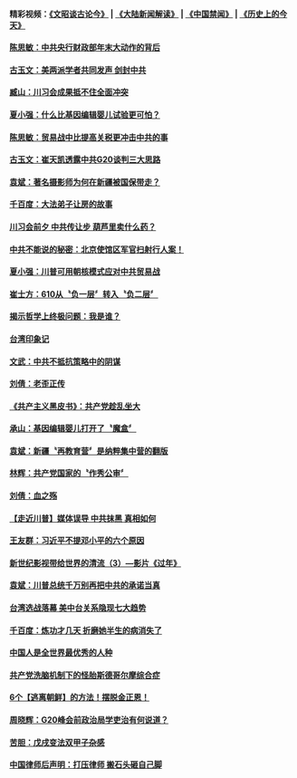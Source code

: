 #### 精彩视频：[《文昭谈古论今》](https://github.com/gfw-breaker/wenzhao/blob/master/README.md?t=12020331) | [《大陆新闻解读》](https://github.com/gfw-breaker/ntdtv-comedy/blob/master/README.md?t=12020331) | [《中国禁闻》](https://github.com/gfw-breaker/ntdtv-news/blob/master/README.md?t=12020331) | [《历史上的今天》](https://github.com/gfw-breaker/today-in-history/blob/master/README.md?t=12020331) 

#### [陈思敏：中共央行财政部年末大动作的背后](../pages/news207/a1401623.md?t=12020331) 

#### [古玉文：美两派学者共同发声 剑封中共](../pages/news207/a1401621.md?t=12020331) 

#### [臧山：川习会成果抵不住全面冲突](../pages/news207/a1401620.md?t=12020331) 


#### [夏小强：什么比基因编辑婴儿试验更可怕？](../pages/news207/a1401589.md?t=12020331) 

#### [陈思敏：贸易战中比提高关税更冲击中共的事](../pages/news207/a1401460.md?t=12020331) 

#### [古玉文：崔天凯透露中共G20谈判三大思路](../pages/news207/a1401459.md?t=12020331) 

#### [袁斌：著名摄影师为何在新疆被国保带走？](../pages/news207/a1401458.md?t=12020331) 

#### [千百度：大法弟子让房的故事](../pages/news207/a1401457.md?t=12020331) 

#### [川习会前夕 中共传让步 葫芦里卖什么药？](../pages/news207/a1401456.md?t=12020331) 

#### [中共不能说的秘密：北京使馆区军官扫射行人案！](../pages/news207/a1401423.md?t=12020331) 


#### [夏小强：川普可用朝核模式应对中共贸易战](../pages/news207/a1401379.md?t=12020331) 

#### [崔士方：610从〝负一层〞转入〝负二层〞](../pages/news207/a1401378.md?t=12020331) 

#### [揭示哲学上终极问题：我是谁？](../pages/news207/a1401376.md?t=12020331) 

#### [台湾印象记](../pages/news207/a1401375.md?t=12020331) 

#### [文武：中共不抵抗策略中的阴谋](../pages/news207/a1401368.md?t=12020331) 

#### [刘倩：老歪正传](../pages/news207/a1401364.md?t=12020331) 

#### [《共产主义黑皮书》：共产党趁乱坐大](../pages/news207/a1401336.md?t=12020331) 

#### [承山：基因编辑婴儿打开了〝魔盒〞](../pages/news207/a1401332.md?t=12020331) 

#### [袁斌：新疆〝再教育营〞是纳粹集中营的翻版](../pages/news207/a1401329.md?t=12020331) 

#### [林辉：共产党国家的〝作秀公审〞](../pages/news207/a1401328.md?t=12020331) 

#### [刘倩：血之殇](../pages/news207/a1401309.md?t=12020331) 

#### [【走近川普】媒体误导 中共抹黑 真相如何](../pages/news207/a1401306.md?t=12020331) 

#### [王友群：习近平不提邓小平的六个原因](../pages/news207/a1400950.md?t=12020331) 

#### [新世纪影视带给世界的清流（3）—影片《过年》](../pages/news207/a1401156.md?t=12020331) 

#### [袁斌：川普总统千万别再把中共的承诺当真](../pages/news207/a1401177.md?t=12020331) 

#### [台湾选战落幕 美中台关系隐现七大趋势](../pages/news207/a1401176.md?t=12020331) 

#### [千百度：炼功才几天 折磨她半生的病消失了](../pages/news207/a1401174.md?t=12020331) 

#### [中国人是全世界最优秀的人种](../pages/news207/a1401000.md?t=12020331) 

#### [共产党洗脑机制下的怪胎斯德哥尔摩综合症](../pages/news207/a1401111.md?t=12020331) 

#### [6个【逃离朝鲜】的方法！摆脱金正恩！](../pages/news207/a1401114.md?t=12020331) 

#### [周晓辉：G20峰会前政治局学吏治有何说道？](../pages/news207/a1401072.md?t=12020331) 

#### [苦胆：戊戌变法双甲子杂感](../pages/news207/a1401017.md?t=12020331) 

#### [中国律师后声明：打压律师 搬石头砸自己脚](../pages/news207/a1401010.md?t=12020331) 

